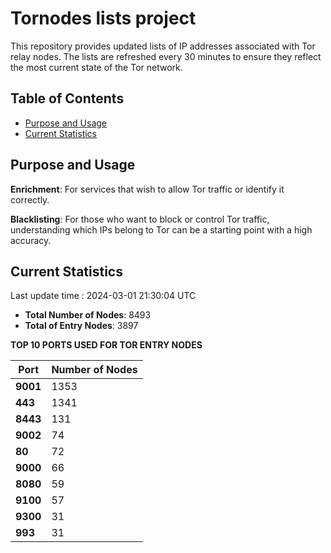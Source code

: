 # Tornodes lists project

This repository provides updated lists of IP addresses associated with Tor relay nodes. The lists are refreshed every 30 minutes to ensure they reflect the most current state of the Tor network.

## Table of Contents

- [Purpose and Usage](#purpose-and-usage)
- [Current Statistics](#current-statistics)


## Purpose and Usage

**Enrichment**: For services that wish to allow Tor traffic or identify it correctly.

**Blacklisting**: For those who want to block or control Tor traffic, understanding which IPs belong to Tor can be a starting point with a high accuracy.

## Current Statistics

Last update time : 2024-03-01 21:30:04 UTC

- **Total Number of Nodes**: 8493
- **Total of Entry Nodes**: 3897

**TOP 10 PORTS USED FOR TOR ENTRY NODES**

| **Port** | **Number of Nodes** |
|------|-----------------|
| **9001**   | 1353  |
| **443**   | 1341  |
| **8443**   | 131  |
| **9002**   | 74  |
| **80**   | 72  |
| **9000**   | 66  |
| **8080**   | 59  |
| **9100**   | 57  |
| **9300**   | 31  |
| **993**   | 31  |

